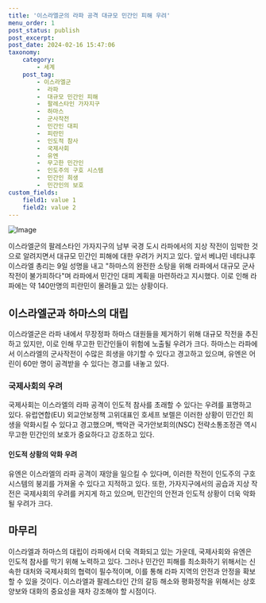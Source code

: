 ```yaml
---
title: '이스라엘군의 라파 공격 대규모 민간인 피해 우려'
menu_order: 1
post_status: publish
post_excerpt: 
post_date: 2024-02-16 15:47:06
taxonomy:
    category:
        - 세계
    post_tag:
        - 이스라엘군
        -  라파
        -  대규모 민간인 피해
        -  팔레스타인 가자지구
        -  하마스
        -  군사작전
        -  민간인 대피
        -  피란민
        -  인도적 참사
        -  국제사회
        -  유엔
        -  무고한 민간인
        -  인도주의 구호 시스템
        -  민간인 희생
        -  민간인의 보호
custom_fields:
    field1: value 1
    field2: value 2
---
```


![Image](https://imgnews.pstatic.net/image/215/2024/02/10/A202402100056_1_20240210202601450.jpg?type=w647)

이스라엘군의 팔레스타인 가자지구의 남부 국경 도시 라파에서의 지상 작전이 임박한 것으로 알려지면서 대규모 민간인 피해에 대한 우려가 커지고 있다. 앞서 베냐민 네타냐후 이스라엘 총리는 9일 성명을 내고 "하마스의 완전한 소탕을 위해 라파에서 대규모 군사작전이 불가피하다"며 라파에서 민간인 대피 계획을 마련하라고 지시했다. 이로 인해 라파에는 약 140만명의 피란민이 몰려들고 있는 상황이다.
## 이스라엘군과 하마스의 대립
이스라엘군은 라파 내에서 무장정파 하마스 대원들을 제거하기 위해 대규모 작전을 추진하고 있지만, 이로 인해 무고한 민간인들이 위험에 노출될 우려가 크다. 하마스는 라파에서 이스라엘의 군사작전이 수많은 희생을 야기할 수 있다고 경고하고 있으며, 유엔은 어린이 60만 명이 공격받을 수 있다는 경고를 내놓고 있다.
### 국제사회의 우려
국제사회는 이스라엘의 라파 공격이 인도적 참사를 초래할 수 있다는 우려를 표명하고 있다. 유럽연합(EU) 외교안보정책 고위대표인 호세프 보렐은 이러한 상황이 민간인 희생을 악화시킬 수 있다고 경고했으며, 백악관 국가안보회의(NSC) 전략소통조정관 역시 무고한 민간인의 보호가 중요하다고 강조하고 있다.
#### 인도적 상황의 악화 우려
유엔은 이스라엘의 라파 공격이 재앙을 일으킬 수 있다며, 이러한 작전이 인도주의 구호 시스템의 붕괴를 가져올 수 있다고 지적하고 있다. 또한, 가자지구에서의 공습과 지상 작전은 국제사회의 우려를 커지게 하고 있으며, 민간인의 안전과 인도적 상황이 더욱 악화될 우려가 크다.
## 마무리
이스라엘과 하마스의 대립이 라파에서 더욱 격화되고 있는 가운데, 국제사회와 유엔은 인도적 참사를 막기 위해 노력하고 있다. 그러나 민간인 피해를 최소화하기 위해서는 신속한 대처와 국제사회의 협력이 필수적이며, 이를 통해 라파 지역의 안전과 안정을 확보할 수 있을 것이다. 이스라엘과 팔레스타인 간의 갈등 해소와 평화정착을 위해서는 상호양보와 대화의 중요성을 재차 강조해야 할 시점이다.
